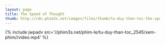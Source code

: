 ```yaml
---
layout: page
title: The Speed of Thought
thumb: http://cdn.phim3s.net/images/films/thumb/tu-duy-than-toc-the-speed-of-thought-2011.jpg
---
```

{% include jwpadv src='//phim3s.net/phim-le/tu-duy-than-toc_2545/xem-phim//video.mp4' %}